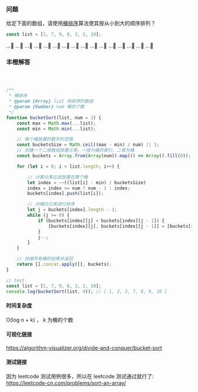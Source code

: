 ### 问题

给定下面的数组，请使用[桶排序](https://zh.wikipedia.org/wiki/%E6%A1%B6%E6%8E%92%E5%BA%8F)算法使其按从小到大的顺序排列？

```javascript
const list = [1, 7, 9, 8, 3, 2, 10];
```

...🤔
...🤔
...🤔
...🤔
...🤔
...🤔
...🤔
...🤔
...🤔
...🤔
...🤔
...🤔
...🤔
...🤔
...🤔
...🤔


### 丰橙解答

```javascript



/**
 * 桶排序
 * @param {Array} list 待排序的数组
 * @param {Number} num 桶的个数
 */
function bucketSort(list, num = 1) {
    const max = Math.max(...list);
    const min = Math.min(...list);

    // 每个桶放置的数字的范围
    const bucketsSize = Math.ceil((max - min) / num) || 1;
    // 创建一个二维数组放置元素，一维为桶的索引，二维为桶
    const buckets = Array.from(Array(num)).map(() => Array().fill(0));

    for (let i = 0; i < list.length; i++) {

        // 计算元素应该放置在哪个桶
        let index = ~~((list[i] - min) / bucketsSize)
        index = index >= num ? num - 1 : index;
        buckets[index].push(list[i]);

        // 对桶内元素进行排序
        let j = buckets[index].length - 1;
        while (j >= 0) {
            if (buckets[index][j] < buckets[index][j - 1]) {
                [buckets[index][j], buckets[index][j - 1]] = [buckets[index][j - 1], buckets[index][j]];
            }
            j--;
        }
    }

    // 拼接所有桶的结果并返回
    return [].concat.apply([], buckets);
}

// test
const list = [1, 7, 9, 8, 3, 2, 10];
console.log(bucketSort(list, 4)); // [ 1, 2, 3, 7, 8, 9, 10 ]


```

#### 时间复杂度
O(log n + k) ， k 为桶的个数


#### 可视化链接
https://algorithm-visualizer.org/divide-and-conquer/bucket-sort


#### 测试链接
因为 leetcode 测试用例很多，所以在 leetcode 测试通过就行了:
https://leetcode-cn.com/problems/sort-an-array/